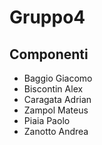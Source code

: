 # Gruppo4
## Componenti
- Baggio Giacomo
- Biscontin Alex
- Caragata Adrian
- Zampol Mateus
- Piaia Paolo
- Zanotto Andrea
